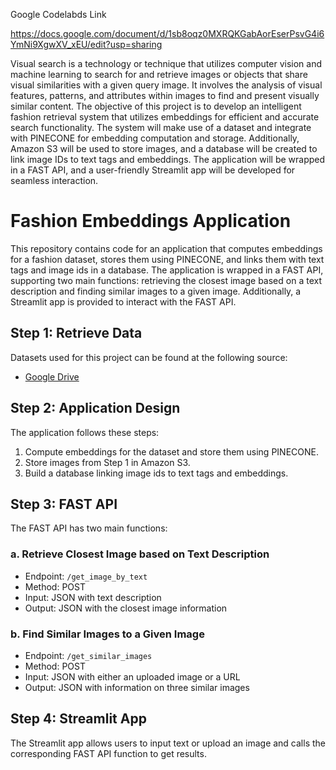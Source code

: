 Google Codelabds Link

https://docs.google.com/document/d/1sb8oqz0MXRQKGabAorEserPsvG4i6YmNi9XgwXV_xEU/edit?usp=sharing


Visual search is a technology or technique that utilizes computer vision and machine learning to search for and retrieve images or objects that share visual similarities with a given query image. It involves the analysis of visual features, patterns, and attributes within images to find and present visually similar content. The objective of this project is to develop an intelligent fashion retrieval system that utilizes embeddings for efficient and accurate search functionality. The system will make use of a dataset and integrate with PINECONE for embedding computation and storage. Additionally, Amazon S3 will be used to store images, and a database will be created to link image IDs to text tags and embeddings. The application will be wrapped in a FAST API, and a user-friendly Streamlit app will be developed for seamless interaction.

# Fashion Embeddings Application

This repository contains code for an application that computes embeddings for a fashion dataset, stores them using PINECONE, and links them with text tags and image ids in a database. The application is wrapped in a FAST API, supporting two main functions: retrieving the closest image based on a text description and finding similar images to a given image. Additionally, a Streamlit app is provided to interact with the FAST API.

## Step 1: Retrieve Data

Datasets used for this project can be found at the following source:
- [Google Drive](https://drive.google.com/drive/folders/0B7EVK8r0v71pQ2FuZ0k0QnhBQnc?resourcekey=0-NWldFxSChFuCpK4nzAIGsg)

## Step 2: Application Design

The application follows these steps:
1. Compute embeddings for the dataset and store them using PINECONE.
2. Store images from Step 1 in Amazon S3.
3. Build a database linking image ids to text tags and embeddings.

## Step 3: FAST API

The FAST API has two main functions:

### a. Retrieve Closest Image based on Text Description
- Endpoint: `/get_image_by_text`
- Method: POST
- Input: JSON with text description
- Output: JSON with the closest image information

### b. Find Similar Images to a Given Image
- Endpoint: `/get_similar_images`
- Method: POST
- Input: JSON with either an uploaded image or a URL
- Output: JSON with information on three similar images

## Step 4: Streamlit App

The Streamlit app allows users to input text or upload an image and calls the corresponding FAST API function to get results.

